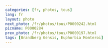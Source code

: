 ```yaml
---
categories: [fr, photos, tous]
lang: fr
layout: photo
next_photo: /fr/photos/tous/P0000242.html
picname: P0000284
prev_photo: /fr/photos/tous/P0000197.html
tags: [Brandberg Gensis, Euphorbia Monteroi]
---
```

